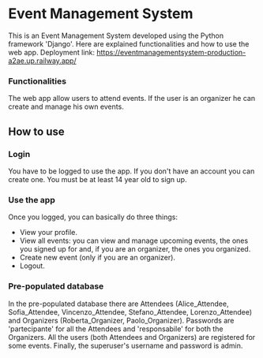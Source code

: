 # Event Management System
This is an Event Management System developed using the Python framework 'Django'. Here are explained functionalities and how to use the web app.
Deployment link: https://eventmanagementsystem-production-a2ae.up.railway.app/
### Functionalities
The web app allow users to attend events. If the user is an organizer he can create and manage his own events.
## How to use
### Login
You have to be logged to use the app. If you don't have an account you can create one. You must be at least 14 year old to sign up.
### Use the app
Once you logged, you can basically do three things:
* View your profile.
* View all events: you can view and manage upcoming events, the ones you signed up for and, if you are an organizer, the ones you organized.
* Create new event (only if you are an organizer).
* Logout.
### Pre-populated database
In the pre-populated database there are Attendees (Alice_Attendee, Sofia_Attendee, Vincenzo_Attendee, Stefano_Attendee, Lorenzo_Attendee) and Organizers (Roberta_Organizer, Paolo_Organizer). Passwords are 'partecipante' for all the Attendees and 'responsabile' for both the Organizers. 
All the users (both Attendees and Organizers) are registered for some events.
Finally, the superuser's username and password is admin.